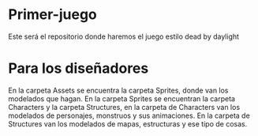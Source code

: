 # Primer-juego
 Este será el repositorio donde haremos el juego estilo dead by daylight

# Para los diseñadores
 En la carpeta Assets se encuentra la carpeta Sprites, donde van los modelados que hagan. En la carpeta Sprites se encuentran la carpeta Characters y la carpeta Structures, en la carpeta de Characters van los modelados de personajes, monstruos y sus animaciones. En la carpeta de Structures van los modelados de mapas, estructuras y ese tipo de cosas.
